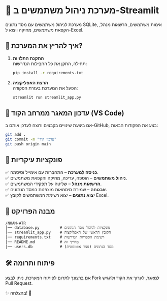 # 📑 מערכת ניהול משתמשים ב-Streamlit

מערכת לניהול משתמשים עם מסד נתונים SQLite, אימות משתמשים, הרשאות מנהל, הקפאת משתמשים, מחיקה ויצוא ל-Excel.

## 🚀 איך להריץ את המערכת?

1. **התקנת התלויות**  
   תחילה, התקן את כל החבילות הנדרשות:
   ```bash
   pip install -r requirements.txt
   ```

2. **הרצת האפליקציה**  
   הפעל את המערכת בעזרת הפקודה:
   ```bash
   streamlit run streamlit_app.py
   ```

## 🔄 עדכון המאגר ממרחב הקוד (VS Code)

אם ביצעת שינויים בקבצים ורוצה לעדכן אותם ב-GitHub, בצע את הפקודות הבאות:

```bash
git add .
git commit -m "עדכון קוד"
git push origin main
```

## 🔑 פונקציות עיקריות

✅ **כניסה למערכת** – התחברות עם אימייל וסיסמה.  
✅ **ניהול משתמשים** – הוספה, עריכה, מחיקה והקפאת משתמשים.  
✅ **הרשאות מנהל** – שליטה על תפקידי המשתמשים.  
✅ **אבטחה** – שמירת סיסמאות מוצפנות במסד הנתונים.  
✅ **יצוא נתונים** – יצוא רשימת המשתמשים לקובץ Excel.  

## 📂 מבנה הפרויקט

```
/NOAM-ATR
│── database.py         # פונקציות לניהול מסד הנתונים
│── streamlit_app.py    # הקובץ הראשי של האפליקציה
│── requirements.txt    # רשימת הספריות הנדרשות
│── README.md           # מדריך זה
│── users.db            # מסד הנתונים (נוצר אוטומטית)
```

## 🛠️ פיתוח ותרומה

אם ברצונך לתרום לפיתוח המערכת, ניתן לבצע Fork למאגר, לערוך את הקוד ולהגיש Pull Request.  

✨ בהצלחה! 🚀
